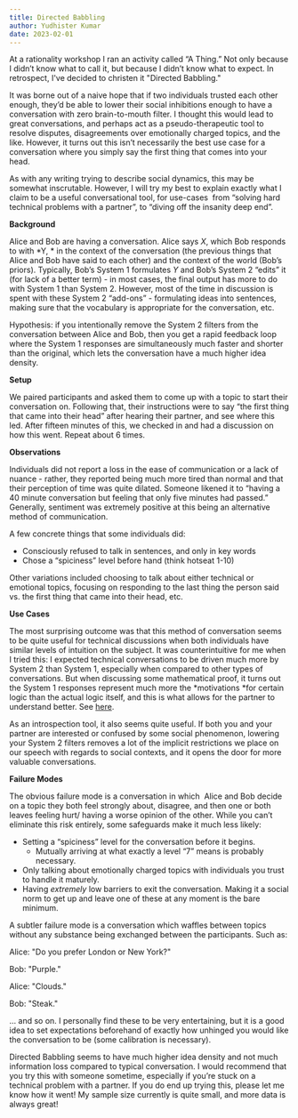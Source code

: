 ```yaml
---
title: Directed Babbling
author: Yudhister Kumar
date: 2023-02-01
---
```


At a rationality workshop I ran an activity called “A Thing.” Not only because I didn’t know what to call it, but because I didn’t know what to expect. In retrospect, I've decided to christen it "Directed Babbling."

It was borne out of a naive hope that if two individuals trusted each other enough, they’d be able to lower their social inhibitions enough to have a conversation with zero brain-to-mouth filter. I thought this would lead to great conversations, and perhaps act as a pseudo-therapeutic tool to resolve disputes, disagreements over emotionally charged topics, and the like. However, it turns out this isn’t necessarily the best use case for a conversation where you simply say the first thing that comes into your head.

As with any writing trying to describe social dynamics, this may be somewhat inscrutable. However, I will try my best to explain exactly what I claim to be a useful conversational tool, for use-cases  from “solving hard technical problems with a partner”, to “diving off the insanity deep end”. 

**Background**

Alice and Bob are having a conversation. Alice says *X*, which Bob responds to with *Y, * in the context of the conversation (the previous things that Alice and Bob have said to each other) and the context of the world (Bob’s priors). Typically, Bob’s System 1 formulates *Y* and Bob’s System 2 “edits” it (for lack of a better term) - in most cases, the final output has more to do with System 1 than System 2. However, most of the time in discussion is spent with these System 2 “add-ons” - formulating ideas into sentences, making sure that the vocabulary is appropriate for the conversation, etc. 

Hypothesis: if you intentionally remove the System 2 filters from the conversation between Alice and Bob, then you get a rapid feedback loop where the System 1 responses are simultaneously much faster and shorter than the original, which lets the conversation have a much higher idea density. 

**Setup**

We paired participants and asked them to come up with a topic to start their conversation on. Following that, their instructions were to say “the first thing that came into their head” after hearing their partner, and see where this led. After fifteen minutes of this, we checked in and had a discussion on how this went. Repeat about 6 times. 

**Observations**

Individuals did not report a loss in the ease of communication or a lack of nuance - rather, they reported being much more tired than normal and that their perception of time was quite dilated. Someone likened it to “having a 40 minute conversation but feeling that only five minutes had passed.” Generally, sentiment was extremely positive at this being an alternative method of communication.

A few concrete things that some individuals did:

*   Consciously refused to talk in sentences, and only in key words
*   Chose a “spiciness” level before hand (think hotseat 1-10)

Other variations included choosing to talk about either technical or emotional topics, focusing on responding to the last thing the person said vs. the first thing that came into their head, etc. 

**Use Cases**

The most surprising outcome was that this method of conversation seems to be quite useful for technical discussions when both individuals have similar levels of intuition on the subject. It was counterintuitive for me when I tried this: I expected technical conversations to be driven much more by System 2 than System 1, especially when compared to other types of conversations. But when discussing some mathematical proof, it turns out the System 1 responses represent much more the *motivations *for certain logic than the actual logic itself, and this is what allows for the partner to understand better. See [here](https://blog.evanchen.cc/2019/10/26/understanding-with-system-1/).

As an introspection tool, it also seems quite useful. If both you and your partner are interested or confused by some social phenomenon, lowering your System 2 filters removes a lot of the implicit restrictions we place on our speech with regards to social contexts, and it opens the door for more valuable conversations.

**Failure Modes**

The obvious failure mode is a conversation in which  Alice and Bob decide on a topic they both feel strongly about, disagree, and then one or both leaves feeling hurt/ having a worse opinion of the other. While you can’t eliminate this risk entirely, some safeguards make it much less likely:

*   Setting a “spiciness” level for the conversation before it begins.
    *   Mutually arriving at what exactly a level “7” means is probably necessary.
*   Only talking about emotionally charged topics with individuals you trust to handle it maturely.
*   Having *extremely* low barriers to exit the conversation. Making it a social norm to get up and leave one of these at any moment is the bare minimum.

A subtler failure mode is a conversation which waffles between topics without any substance being exchanged between the participants. Such as:

Alice: "Do you prefer London or New York?"

Bob: "Purple."

Alice: "Clouds."

Bob: "Steak."

… and so on. I personally find these to be very entertaining, but it is a good idea to set expectations beforehand of exactly how unhinged you would like the conversation to be (some calibration is necessary).

Directed Babbling seems to have much higher idea density and not much information loss compared to typical conversation. I would recommend that you try this with someone sometime, especially if you’re stuck on a technical problem with a partner. If you do end up trying this, please let me know how it went! My sample size currently is quite small, and more data is always great!